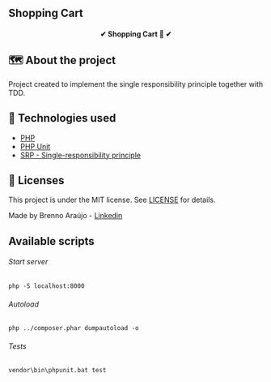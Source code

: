 ## Shopping Cart

<h4 align="center"> 
	✔  Shopping Cart 🚀  ✔
</h4>

## 🗺 About the project

Project created to implement the single responsibility principle together with TDD.

## 🚀 Technologies used

- [PHP](https://www.php.net/)
- [PHP Unit](https://phpunit.readthedocs.io/en/9.5/)
- [SRP - Single-responsibility principle](https://en.wikipedia.org/wiki/Single-responsibility_principle) 

## :memo: Licenses

This project is under the MIT license. See [LICENSE](https://github.com/brenno-araujo/shopping-cart/blob/main/LICENSE) for details.

Made by Brenno Araújo - [Linkedin](https://www.linkedin.com/in/brennoaraujo/)

## Available scripts

###### Start server
`php -S localhost:8000`

###### Autoload
`php ../composer.phar dumpautoload -o`

###### Tests
`vendor\bin\phpunit.bat test`

